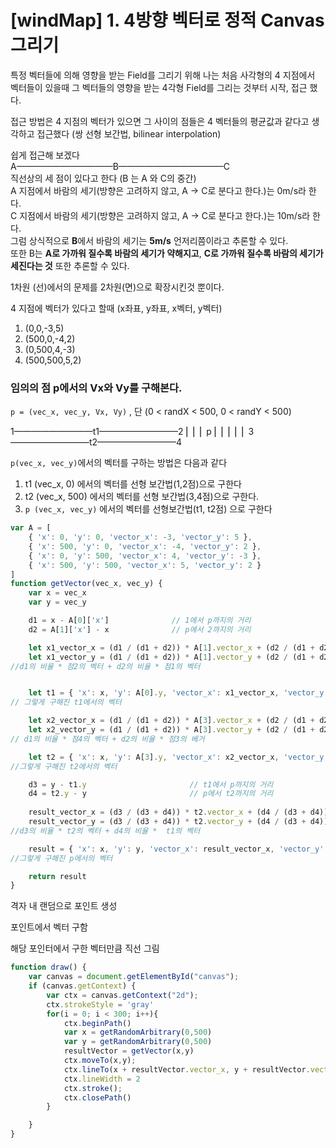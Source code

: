 # [windMap] 1. 4방향 벡터로 정적 Canvas 그리기

특정 벡터들에 의해 영향을 받는 Field를 그리기 위해 나는 처음 사각형의 4 지점에서 벡터들이 있을때 그 벡터들의 영향을 받는 4각형 Field를 그리는 것부터 시작, 접근 했다.

접근 방법은 4 지점의 벡터가 있으면 그 사이의 점들은 4 벡터들의 평균값과 같다고 생각하고 접근했다 (쌍 선형 보간법, bilinear interpolation)



쉽게 접근해 보겠다  
A———————————B————————————C  
직선상의 세 점이 있다고 한다 (B 는 A 와 C의 중간)  
A 지점에서 바람의 세기(방향은 고려하지 않고, A -> C로 분다고 한다.)는  0m/s라 한다.  
C 지점에서 바람의 세기(방향은 고려하지 않고, A -> C로 분다고 한다.)는 10m/s라 한다.  
그럼 상식적으로 **B**에서 바람의 세기는 **5m/s** 언저리쯤이라고 추론할 수 있다.  
또한 B는 **A로 가까워 질수록 바람의 세기가 약해지고**, **C로 가까워 질수록 바람의 세기가 세진다는 것** 또한 추론할 수 있다.  

1차원 (선)에서의 문제를 2차원(면)으로 확장시킨것 뿐이다.  

4 지점에 벡터가 있다고 할때 
(x좌표, y좌표, x벡터, y벡터)
1. (0,0,-3,5)
2. (500,0,-4,2)
3. (0,500,4,-3)
4. (500,500,5,2)



### 임의의 점 p에서의 Vx와 Vy를 구해본다.
`p = (vec_x, vec_y, Vx, Vy)` , 단 (0 < randX < 500, 0 < randY < 500)

1—————————t1—————————2
⎜					 ⎜
⎜		   p		 ⎜
⎜					 ⎜
⎜					 ⎜
3—————————t2—————————4


`p(vec_x, vec_y)`에서의 벡터를 구하는 방법은 다음과 같다
1. t1 (vec_x, 0) 에서의 벡터를 선형 보간법(1,2점)으로 구한다
2. t2 (vec_x, 500) 에서의 벡터를 선형 보간법(3,4점)으로 구한다.
3. `p (vec_x, vec_y)` 에서의 벡터를 선형보간법(t1, t2점) 으로 구한다

```javascript
var A = [
    { 'x': 0, 'y': 0, 'vector_x': -3, 'vector_y': 5 },
    { 'x': 500, 'y': 0, 'vector_x': -4, 'vector_y': 2 },
    { 'x': 0, 'y': 500, 'vector_x': 4, 'vector_y': -3 },
    { 'x': 500, 'y': 500, 'vector_x': 5, 'vector_y': 2 }
]
function getVector(vec_x, vec_y) {
    var x = vec_x
    var y = vec_y

    d1 = x - A[0]['x']				// 1에서 p까지의 거리
    d2 = A[1]['x'] - x				// p에서 2까지의 거리

    let x1_vector_x = (d1 / (d1 + d2)) * A[1].vector_x + (d2 / (d1 + d2)) * A[0].vector_x
    let x1_vector_y = (d1 / (d1 + d2)) * A[1].vector_y + (d2 / (d1 + d2)) * A[0].vector_y
//d1의 비율 * 점2의 벡터 + d2의 비율 * 점1의 벡터


    let t1 = { 'x': x, 'y': A[0].y, 'vector_x': x1_vector_x, 'vector_y': x1_vector_y }
// 그렇게 구해진 t1에서의 벡터

    let x2_vector_x = (d1 / (d1 + d2)) * A[3].vector_x + (d2 / (d1 + d2)) * A[2].vector_x
    let x2_vector_y = (d1 / (d1 + d2)) * A[3].vector_y + (d2 / (d1 + d2)) * A[2].vector_y
// d1의 비율 * 점4의 벡터 + d2의 비율 * 점3의 베거

    let t2 = { 'x': x, 'y': A[3].y, 'vector_x': x2_vector_x, 'vector_y': x2_vector_y }
//그렇게 구해진 t2에서의 벡터

    d3 = y - t1.y						// t1에서 p까지의 거리
    d4 = t2.y - y						// p에서 t2까지의 거리
    
    result_vector_x = (d3 / (d3 + d4)) * t2.vector_x + (d4 / (d3 + d4)) * x1_vector_x
    result_vector_y = (d3 / (d3 + d4)) * t2.vector_y + (d4 / (d3 + d4)) * x1_vector_y
//d3의 비율 * t2의 벡터 + d4의 비율 *  t1의 벡터

    result = { 'x': x, 'y': y, 'vector_x': result_vector_x, 'vector_y': result_vector_y }
//그렇게 구해진 p에서의 벡터

    return result
}
```



격자 내 랜덤으로 포인트 생성

포인트에서 벡터 구함

해당 포인터에서 구한 벡터만큼 직선 그림
```javascript
function draw() {
    var canvas = document.getElementById("canvas");
    if (canvas.getContext) {
        var ctx = canvas.getContext("2d");
        ctx.strokeStyle = 'gray'
        for(i = 0; i < 300; i++){
            ctx.beginPath()
            var x = getRandomArbitrary(0,500)
            var y = getRandomArbitrary(0,500)
            resultVector = getVector(x,y)
            ctx.moveTo(x,y);
            ctx.lineTo(x + resultVector.vector_x, y + resultVector.vector_y);
            ctx.lineWidth = 2
            ctx.stroke();
            ctx.closePath()
        }

    }
}
```
























